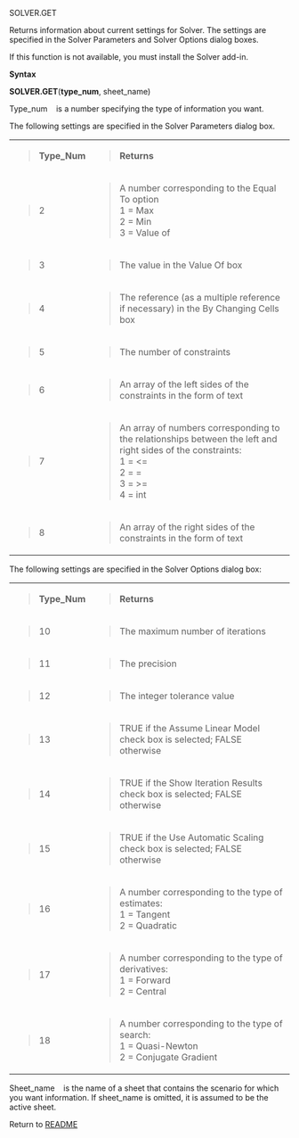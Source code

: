 SOLVER.GET

Returns information about current settings for Solver. The settings are
specified in the Solver Parameters and Solver Options dialog boxes.

If this function is not available, you must install the Solver add-in.

**Syntax**

**SOLVER.GET**(**type\_num**, sheet\_name)

Type\_num&nbsp;&nbsp;&nbsp;&nbsp;is a number specifying the type of
information you want.

The following settings are specified in the Solver Parameters dialog
box.

<table>
<tbody>
<tr class="odd">
<td><blockquote>
<p><strong>Type_Num</strong></p>
</blockquote></td>
<td><blockquote>
<p><strong>Returns</strong></p>
</blockquote></td>
</tr>
<tr class="even">
<td><blockquote>
<p>2</p>
</blockquote></td>
<td><blockquote>
<p>A number corresponding to the Equal To option<br />
1 = Max<br />
2 = Min<br />
3 = Value of</p>
</blockquote></td>
</tr>
<tr class="odd">
<td><blockquote>
<p>3</p>
</blockquote></td>
<td><blockquote>
<p>The value in the Value Of box</p>
</blockquote></td>
</tr>
<tr class="even">
<td><blockquote>
<p>4</p>
</blockquote></td>
<td><blockquote>
<p>The reference (as a multiple reference if necessary) in the By Changing Cells box</p>
</blockquote></td>
</tr>
<tr class="odd">
<td><blockquote>
<p>5</p>
</blockquote></td>
<td><blockquote>
<p>The number of constraints</p>
</blockquote></td>
</tr>
<tr class="even">
<td><blockquote>
<p>6</p>
</blockquote></td>
<td><blockquote>
<p>An array of the left sides of the constraints in the form of text</p>
</blockquote></td>
</tr>
<tr class="odd">
<td><blockquote>
<p>7</p>
</blockquote></td>
<td><blockquote>
<p>An array of numbers corresponding to the relationships between the left and right sides of the constraints:<br />
1 = &lt;=<br />
2 = =<br />
3 = &gt;=<br />
4 = int</p>
</blockquote></td>
</tr>
<tr class="even">
<td><blockquote>
<p>8</p>
</blockquote></td>
<td><blockquote>
<p>An array of the right sides of the constraints in the form of text</p>
</blockquote></td>
</tr>
</tbody>
</table>

The following settings are specified in the Solver Options dialog box:

<table>
<tbody>
<tr class="odd">
<td><blockquote>
<p><strong>Type_Num</strong></p>
</blockquote></td>
<td><blockquote>
<p><strong>Returns</strong></p>
</blockquote></td>
</tr>
<tr class="even">
<td><blockquote>
<p>10</p>
</blockquote></td>
<td><blockquote>
<p>The maximum number of iterations</p>
</blockquote></td>
</tr>
<tr class="odd">
<td><blockquote>
<p>11</p>
</blockquote></td>
<td><blockquote>
<p>The precision</p>
</blockquote></td>
</tr>
<tr class="even">
<td><blockquote>
<p>12</p>
</blockquote></td>
<td><blockquote>
<p>The integer tolerance value</p>
</blockquote></td>
</tr>
<tr class="odd">
<td><blockquote>
<p>13</p>
</blockquote></td>
<td><blockquote>
<p>TRUE if the Assume Linear Model check box is selected; FALSE otherwise</p>
</blockquote></td>
</tr>
<tr class="even">
<td><blockquote>
<p>14</p>
</blockquote></td>
<td><blockquote>
<p>TRUE if the Show Iteration Results check box is selected; FALSE otherwise</p>
</blockquote></td>
</tr>
<tr class="odd">
<td><blockquote>
<p>15</p>
</blockquote></td>
<td><blockquote>
<p>TRUE if the Use Automatic Scaling check box is selected; FALSE otherwise</p>
</blockquote></td>
</tr>
<tr class="even">
<td><blockquote>
<p>16</p>
</blockquote></td>
<td><blockquote>
<p>A number corresponding to the type of estimates:<br />
1 = Tangent<br />
2 = Quadratic</p>
</blockquote></td>
</tr>
<tr class="odd">
<td><blockquote>
<p>17</p>
</blockquote></td>
<td><blockquote>
<p>A number corresponding to the type of derivatives:<br />
1 = Forward<br />
2 = Central</p>
</blockquote></td>
</tr>
<tr class="even">
<td><blockquote>
<p>18</p>
</blockquote></td>
<td><blockquote>
<p>A number corresponding to the type of search:<br />
1 = Quasi-Newton<br />
2 = Conjugate Gradient</p>
</blockquote></td>
</tr>
</tbody>
</table>

Sheet\_name&nbsp;&nbsp;&nbsp;&nbsp;is the name of a sheet that contains
the scenario for which you want information. If sheet\_name is omitted,
it is assumed to be the active sheet.



Return to [README](README.md)

